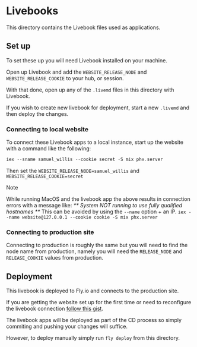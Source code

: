 # Livebooks

This directory contains the Livebook files used as applications.

## Set up

To set these up you will need Livebook installed on your machine.

Open up Livebook and add the `WEBSITE_RELEASE_NODE` and
`WEBSITE_RELEASE_COOKIE` to your hub, or session.

With that done, open up any of the `.livemd` files in this directory with
Livebook.

If you wish to create new livebook for deployment, start a new `.livemd` and
then deploy the changes.

### Connecting to local website

To connect these Livebook apps to a local instance, start up the website with a
command like the following:

```elixir
iex --sname samuel_willis --cookie secret -S mix phx.server
```

Then set the `WEBSITE_RELEASE_NODE=samuel_willis` and
`WEBSITE_RELEASE_COOKIE=secret`

> [!NOTE]
> While running MacOS and the livebook app the above results in connection
> errors with a message like:
> _** System NOT running to use fully qualified hostnames **_
> This can be avoided by using the `--name` option + an IP.
> `iex --name website@127.0.0.1 --cookie cookie -S mix phx.server`

### Connecting to production site

Connecting to production is roughly the same but you will need to find the node
name from production, namely you will need the `RELEASE_NODE` and
`RELEASE_COOKIE` values from production.

## Deployment

This livebook is deployed to Fly.io and connects to the production site.

If you are getting the website set up for the first time or need to reconfigure
the livebook connection [follow this
gist](https://gist.github.com/SamuelWillis/0d63712a75820074bb4260ea717a0403).

The livebook apps will be deployed as part of the CD process so simply commiting
and pushing your changes will suffice.

However, to deploy manually simply run `fly deploy` from this directory.
